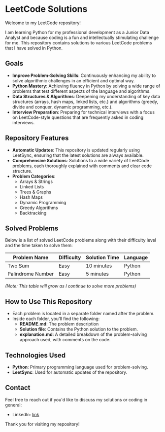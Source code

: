 # LeetCode Solutions

Welcome to my LeetCode repository!

I am learning Python for my professional development as a Junior Data Analyst and because coding is a fun and intellectually stimulating challenge for me. This repository contains solutions to various LeetCode problems that I have solved in Python.

## Goals

- **Improve Problem-Solving Skills**: Continuously enhancing my ability to solve algorithmic challenges in an efficient and optimal way.
- **Python Mastery**: Achieving fluency in Python by solving a wide range of problems that test different aspects of the language and algorithms.
- **Data Structures & Algorithms**: Deepening my understanding of key data structures (arrays, hash maps, linked lists, etc.) and algorithms (greedy, divide and conquer, dynamic programming, etc.).
- **Interview Preparation**: Preparing for technical interviews with a focus on LeetCode-style questions that are frequently asked in coding interviews.

## Repository Features

- **Automatic Updates**: This repository is updated regularly using LeetSync, ensuring that the latest solutions are always available.
- **Comprehensive Solutions**: Solutions to a wide variety of LeetCode problems, each thoroughly explained with comments and clear code structure.
- **Problem Categories**:
    - Arrays & Strings
    - Linked Lists
    - Trees & Graphs
    - Hash Maps
    - Dynamic Programming
    - Greedy Algorithms
    - Backtracking

## Solved Problems

Below is a list of solved LeetCode problems along with their difficulty level and the time taken to solve them:

| Problem Name           | Difficulty | Solution Time | Language |
|------------------------|------------|---------------|----------|
| Two Sum                | Easy       | 10 minutes    | Python   |
| Palindrome Number       | Easy       | 5 minutes     | Python   |

*(Note: This table will grow as I continue to solve more problems)*

## How to Use This Repository

- Each problem is located in a separate folder named after the problem.
- Inside each folder, you'll find the following:
    - **README.md**: The problem description
    - **Solution file**: Contains the Python solution to the problem.
    - **explanation.md**: A detailed breakdown of the problem-solving approach used, with comments on the code.

## Technologies Used

- **Python**: Primary programming language used for problem-solving.
- **LeetSync**: Used for automatic updates of the repository.

## Contact

Feel free to reach out if you'd like to discuss my solutions or coding in general:

- LinkedIn: [link](https://bg.linkedin.com/in/kiril-tanev-44a17621b)

Thank you for visiting my repository!
